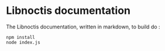 # Libnoctis documentation

The Libnoctis documentation, written in markdown, to build do :

```
npm install
node index.js
```